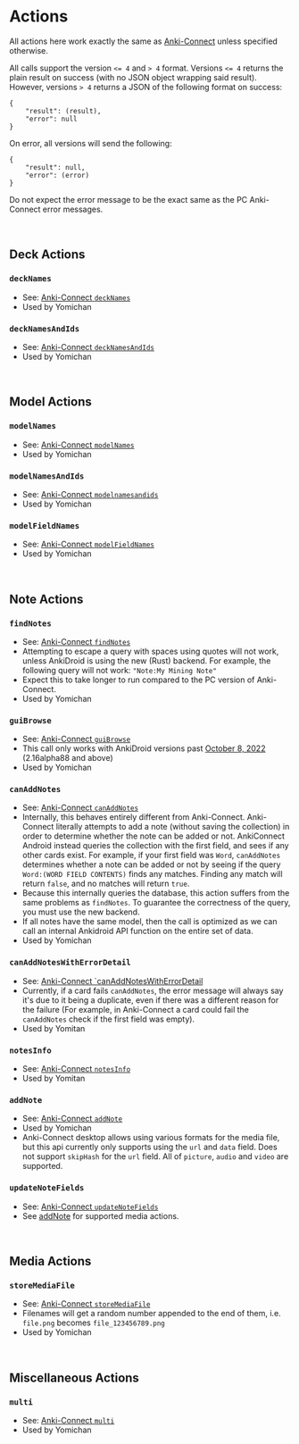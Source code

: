 # Actions

All actions here work exactly the same as [Anki-Connect](https://github.com/FooSoft/anki-connect#supported-actions) unless specified otherwise.

All calls support the version `<= 4` and `> 4` format.
Versions `<= 4` returns the plain result on success (with no JSON object wrapping said result).
However, versions `> 4` returns a JSON of the following format on success:
```
{
    "result": (result),
    "error": null
}
```

On error, all versions will send the following:
```
{
    "result": null,
    "error": (error)
}
```

Do not expect the error message to be the exact same as the PC Anki-Connect error messages.

<br>

## Deck Actions

### `deckNames`
* See: [Anki-Connect `deckNames`](https://github.com/FooSoft/anki-connect#decknames)
* Used by Yomichan

### `deckNamesAndIds`
* See: [Anki-Connect `deckNamesAndIds`](https://github.com/FooSoft/anki-connect#decknamesandids)
* Used by Yomichan

<br>

## Model Actions

### `modelNames`
* See: [Anki-Connect `modelNames`](https://github.com/FooSoft/anki-connect#modelnames)
* Used by Yomichan

### `modelNamesAndIds`
* See: [Anki-Connect `modelnamesandids`](https://github.com/FooSoft/anki-connect#modelnamesandids)
* Used by Yomichan

### `modelFieldNames`
* See: [Anki-Connect `modelFieldNames`](https://github.com/FooSoft/anki-connect#modelfieldnames)
* Used by Yomichan

<br>

## Note Actions

### `findNotes`
* See: [Anki-Connect `findNotes`](https://github.com/FooSoft/anki-connect#findnotes)
* Attempting to escape a query with spaces using quotes will not work, unless
    AnkiDroid is using the new (Rust) backend.
    For example, the following query will not work: `"Note:My Mining Note"`
* Expect this to take longer to run compared to the PC version of Anki-Connect.
* Used by Yomichan

### `guiBrowse`
* See: [Anki-Connect `guiBrowse`](https://github.com/FooSoft/anki-connect#guibrowse)
* This call only works with AnkiDroid versions past [October 8, 2022](https://github.com/ankidroid/Anki-Android/pull/11899) (2.16alpha88 and above)
* Used by Yomichan

### `canAddNotes`
* See: [Anki-Connect `canAddNotes`](https://github.com/FooSoft/anki-connect#canaddnotes)
* Internally, this behaves entirely different from Anki-Connect. Anki-Connect literally attempts to add
    a note (without saving the collection) in order to determine whether the note can be added or not.
    AnkiConnect Android instead queries the collection with the first field, and sees if any other cards
    exist.
    For example, if your first field was `Word`, `canAddNotes` determines whether a note can be added
    or not by seeing if the query `Word:(WORD FIELD CONTENTS)` finds any matches.
    Finding any match will return `false`, and no matches will return `true`.
* Because this internally queries the database, this action suffers from the same problems as `findNotes`.
    To guarantee the correctness of the query, you must use the new backend.
* If all notes have the same model, then the call is optimized as we can call an internal Ankidroid API
    function on the entire set of data.
* Used by Yomichan

### `canAddNotesWithErrorDetail`
* See: [Anki-Connect `canAddNotesWithErrorDetail](https://git.foosoft.net/alex/anki-connect#canaddnoteswitherrordetail)
* Currently, if a card fails `canAddNotes`, the error message will always say it's due to it being a duplicate, even if there was a different reason for the failure (For example, in Anki-Connect a card could fail the `canAddNotes` check if the first field was empty).
* Used by Yomitan

### `notesInfo`
* See: [Anki-Connect `notesInfo`](https://git.foosoft.net/alex/anki-connect#notesinfo)
* Used by Yomitan

### `addNote`
* See: [Anki-Connect `addNote`](https://github.com/FooSoft/anki-connect#addnote)
* Used by Yomichan
* Anki-Connect desktop allows using various formats for the media file, but this api currently only
  supports using the `url` and `data` field. Does not support `skipHash` for the `url` field.
  All of `picture`, `audio` and `video` are supported.

### `updateNoteFields`
* See: [Anki-Connect `updateNoteFields`](https://github.com/FooSoft/anki-connect#updatenotefields)
* See [addNote](#addnote) for supported media actions.

<br>

## Media Actions

### `storeMediaFile`
* See: [Anki-Connect `storeMediaFile`](https://github.com/FooSoft/anki-connect#storemediafile)
* Filenames will get a random number appended to the end of them, i.e. `file.png` becomes `file_123456789.png`
* Used by Yomichan

<br>

## Miscellaneous Actions

### `multi`
* See: [Anki-Connect `multi`](https://github.com/FooSoft/anki-connect#multi)
* Used by Yomichan
